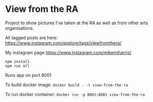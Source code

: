 View from the RA
========================


Project to show pictures I've taken at the RA as well as from other arts organisations.

All tagged posts are here: https://www.instagram.com/explore/tags/viewfromthera/

My instagram page https://www.instagram.com/mikemjharris/

`npm install`  
`npm run all`

Runs app on port 8001


To build docker image:  `docker build . -t view-from-the-ra` 

To run docker container: `docker run -p 8001:8001 view-from-the-ra` 

